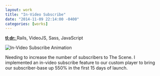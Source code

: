 ```yaml
---
layout: work
title: "In-Video Subscribe"
date: "2014-11-09 22:14:00 -0400"
categories: [works]
---
```


<a href="https://gist.github.com/rogeruiz/2c3fc8db3744c4e2c71e" target="_blank">
  <strong>tl;dr:</strong>
</a> Rails, VideoJS, Sass, JavaScript

![In-Video Subscribe Animation](/img/works/in-video-subscribe.gif "The Scene In-Video Subscribe Animation")

Needing to increase the number of subscribers to The Scene. I implemented an
in-video subscribe feature to our custom player to bring our subscriber-base up
550% in the first 15 days of launch.
